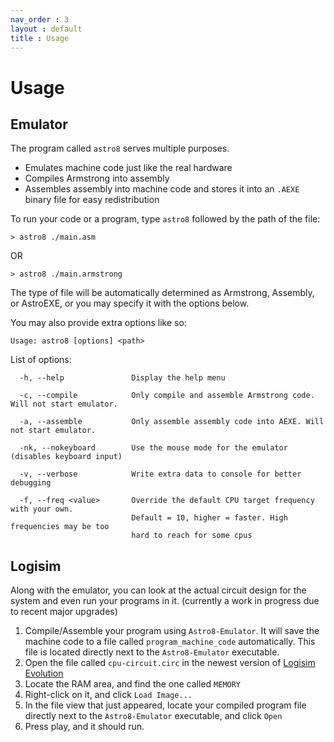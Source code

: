 ```yaml
---
nav_order : 3
layout : default
title : Usage
---
```


# Usage

## Emulator
The program called `astro8` serves multiple purposes.
* Emulates machine code just like the real hardware
* Compiles Armstrong into assembly
* Assembles assembly into machine code and stores it into an `.AEXE` binary file for easy redistribution

To run your code or a program, type `astro8` followed by the path of the file:

```
> astro8 ./main.asm
```
OR

```
> astro8 ./main.armstrong
```

The type of file will be automatically determined as Armstrong, Assembly, or AstroEXE, or you may specify it with the options below.

You may also provide extra options like so:
```
Usage: astro8 [options] <path>
```

List of options:
```
  -h, --help               Display the help menu
```
```
  -c, --compile            Only compile and assemble Armstrong code. Will not start emulator.
```
```
  -a, --assemble           Only assemble assembly code into AEXE. Will not start emulator.
```
```
  -nk, --nokeyboard        Use the mouse mode for the emulator (disables keyboard input)
```
```
  -v, --verbose            Write extra data to console for better debugging
```
```
  -f, --freq <value>       Override the default CPU target frequency with your own.
                           Default = 10, higher = faster. High frequencies may be too
                           hard to reach for some cpus
```


## Logisim
Along with the emulator, you can look at the actual circuit design for the system and even run your programs in it. (currently a work in progress due to recent major upgrades) 
1. Compile/Assemble your program using `Astro8-Emulator`. It will save the machine code to a file called `program_machine_code` automatically. This file is located directly next to the `Astro8-Emulator` executable.
2. Open the file called `cpu-circuit.circ` in the newest version of [Logisim Evolution](https://github.com/logisim-evolution/logisim-evolution/releases)
3. Locate the RAM area, and find the one called `MEMORY`
4. Right-click on it, and click `Load Image...`
5. In the file view that just appeared, locate your compiled program file directly next to the `Astro8-Emulator` executable, and click `Open`
6. Press play, and it should run.
